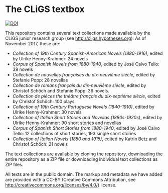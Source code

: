 The CLiGS textbox
=================

[![DOI](https://zenodo.org/badge/DOI/10.5281/zenodo.597430.svg)](https://doi.org/10.5281/zenodo.597430)

This repository contains several text collections made available by the CLiGS junior research group (see http://cligs.hypotheses.org). As of November 2017, these are: 

* _Collection of 19th Century Spanish-American Novels (1880-1916)_, edited by Ulrike Henny-Krahmer: 24 novels
* _Corpus of Spanish Novels from 1880-1940_, edited by José Calvo Tello: 39 novels
* _Collection de nouvelles françaises du dix-neuvième siècle_, edited by Stefanie Popp: 28 novellas
* _Collection de romans français du dix-neuvième siècle_, edited by Christof Schöch and Stefanie Popp: 36 novels.
* _Collection de pièces the théâtre français du dix-septième siècle_, edited by Christof Schöch: 100 plays.
* _Collection of 19th Century Portuguese Novels (1840-1910)_, edited by Ulrike Henny-Krahmer: 30 novels
* _Collection of Italian Short Stories and Novellas (1880s-1920s)_, edited by Ulrike Henny-Krahmer: 90 short stories and novellas
* _Corpus of Spanish Short Stories from 1880-1940_, edited by José Calvo Tello: 12 collections of short stories, 193 single short stories
* _Collection of Italian Novels (1850 and 1915)_, edited by Katrin Betz and Christof Schöch: 21 novels

The text collections are available by cloning the repository, downloading the entire repository as a ZIP file or downloading individual text collections as ZIP files.

All texts are in the public domain. The markup and metadata we have added are provided with a CC-BY (Creative Commons Attribution, see http://creativecommons.org/licenses/by/4.0/) license. 
